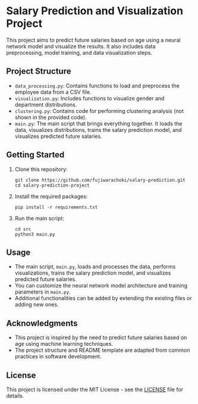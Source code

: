 # Salary Prediction and Visualization Project

This project aims to predict future salaries based on age using a neural network model and visualize the results. It also includes data preprocessing, model training, and data visualization steps.

## Project Structure

- `data_processing.py`: Contains functions to load and preprocess the employee data from a CSV file.
- `visualization.py`: Includes functions to visualize gender and department distributions.
- `clustering.py`: Contains code for performing clustering analysis (not shown in the provided code).
- `main.py`: The main script that brings everything together. It loads the data, visualizes distributions, trains the salary prediction model, and visualizes predicted future salaries.

## Getting Started

1. Clone this repository:

    ```
    git clone https://github.com/fujiwarachoki/salary-prediction.git
    cd salary-prediction-project
    ```

2. Install the required packages:
    
    ```
    pip install -r requirements.txt
    ```

3. Run the main script:

    ```
    cd src
    python3 main.py
    ```

## Usage

- The main script, `main.py`, loads and processes the data, performs visualizations, trains the salary prediction model, and visualizes predicted future salaries.
- You can customize the neural network model architecture and training parameters in `main.py`.
- Additional functionalities can be added by extending the existing files or adding new ones.

## Acknowledgments

- This project is inspired by the need to predict future salaries based on age using machine learning techniques.
- The project structure and README template are adapted from common practices in software development.

## License

This project is licensed under the MIT License - see the [LICENSE](LICENSE) file for details.